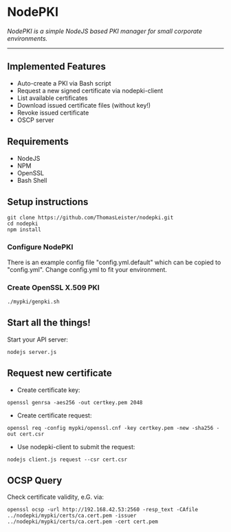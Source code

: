 # NodePKI

*NodePKI is a simple NodeJS based PKI manager for small corporate environments.*

---


## Implemented Features

* Auto-create a PKI via Bash script
* Request a new signed certificate via nodepki-client
* List available certificates
* Download issued certificate files (without key!)
* Revoke issued certificate
* OSCP server



## Requirements

* NodeJS
* NPM
* OpenSSL
* Bash Shell



## Setup instructions

```
git clone https://github.com/ThomasLeister/nodepki.git
cd nodepki
npm install  
```


### Configure NodePKI

There is an example config file "config.yml.default" which can be copied to "config.yml". Change config.yml to fit your environment.

### Create OpenSSL X.509 PKI

```
./mypki/genpki.sh
```

## Start all the things!

Start your API server:

```
nodejs server.js
```



## Request new certificate


* Create certificate key:
```
openssl genrsa -aes256 -out certkey.pem 2048
```

* Create certificate request:
```
openssl req -config mypki/openssl.cnf -key certkey.pem -new -sha256 -out cert.csr
```

* Use nodepki-client to submit the request:
```
nodejs client.js request --csr cert.csr
```


## OCSP Query

Check certificate validity, e.G. via:
```
openssl ocsp -url http://192.168.42.53:2560 -resp_text -CAfile ../nodepki/mypki/certs/ca.cert.pem -issuer ../nodepki/mypki/certs/ca.cert.pem -cert cert.pem
```
